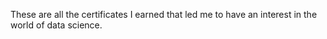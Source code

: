 These are all the certificates I earned that led me to have an interest in the world of data science.
